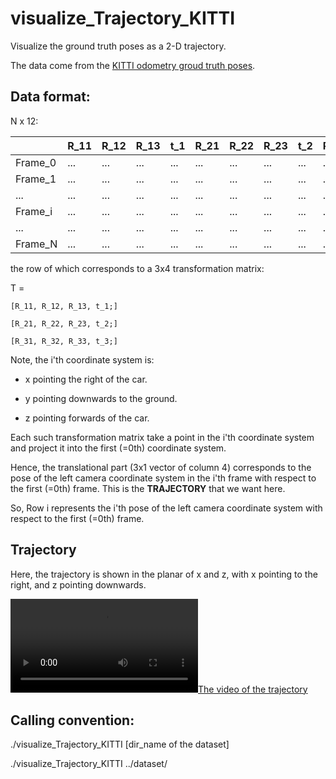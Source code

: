 # visualize_Trajectory_KITTI

Visualize the ground truth poses as a 2-D trajectory.

The data come from the [KITTI odometry groud truth poses](http://www.cvlibs.net/datasets/kitti/eval_odometry.php).

## Data format:

N x 12:

|         | R_11 | R_12 | R_13 | t_1 | R_21 | R_22 | R_23 | t_2 | R_31 | R_32 | R_33 | t_3 |
| ------- | ---- | ---- | ---- | --- | ---- | ---- | ---- | --- | ---- | ---- | ---- | --- |
| Frame_0 | ...  | ...  | ...  | ... | ...  | ...  | ...  | ... | ...  | ...  | ...  | ... |
| Frame_1 | ...  | ...  | ...  | ... | ...  | ...  | ...  | ... | ...  | ...  | ...  | ... |
| ...     | ...  | ...  | ... | ...  | ...  | ...  | ... | ...  | ...  | ...  | ... |
| Frame_i | ...  | ...  | ...  | ... | ...  | ...  | ...  | ... | ...  | ...  | ...  | ... |
| ...     | ...  | ...  | ...  | ... | ...  | ...  | ...  | ... | ...  | ...  | ...  | ... |
| Frame_N | ...  | ...  | ...  | ... | ...  | ...  | ...  | ... | ...  | ...  | ...  | ... |

the row of which corresponds to a 3x4 transformation matrix:

T = 

    [R_11, R_12, R_13, t_1;]
    
    [R_21, R_22, R_23, t_2;]

    [R_31, R_32, R_33, t_3;]


Note, the i'th coordinate system is: 

* x pointing the right of the car.

* y pointing downwards to the ground.

* z pointing forwards of the car.


Each such transformation matrix take a point in the i'th coordinate
system and project it into the first (=0th) coordinate system. 

Hence, the translational part (3x1 vector of column 4) corresponds to the pose of the
left camera coordinate system in the i'th frame with respect to the first (=0th) frame.
This is the **TRAJECTORY** that we want here.

So, Row i represents the i'th pose of the left camera coordinate system with respect to the first (=0th) frame.


## Trajectory

Here, the trajectory is shown in the planar of x and z, with x pointing to the right, and z pointing downwards.

[![The video of the trajectory](https://github.com/LijunSun90/visualize_Trajectory_KITTI/blob/master/doc/trajectory_ground_truth_KITTI.mp4)](https://github.com/LijunSun90/visualize_Trajectory_KITTI/blob/master/doc/trajectory_ground_truth_KITTI.mp4)

## Calling convention:

./visualize_Trajectory_KITTI [dir_name of the dataset]

./visualize_Trajectory_KITTI ../dataset/
